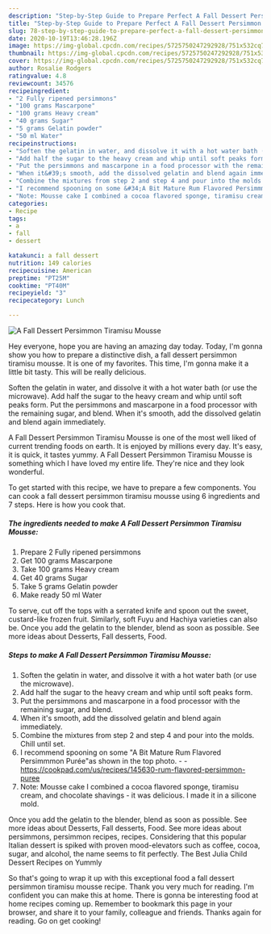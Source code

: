 ```yaml
---
description: "Step-by-Step Guide to Prepare Perfect A Fall Dessert Persimmon Tiramisu Mousse"
title: "Step-by-Step Guide to Prepare Perfect A Fall Dessert Persimmon Tiramisu Mousse"
slug: 78-step-by-step-guide-to-prepare-perfect-a-fall-dessert-persimmon-tiramisu-mousse
date: 2020-10-19T13:46:28.196Z
image: https://img-global.cpcdn.com/recipes/5725750247292928/751x532cq70/a-fall-dessert-persimmon-tiramisu-mousse-recipe-main-photo.jpg
thumbnail: https://img-global.cpcdn.com/recipes/5725750247292928/751x532cq70/a-fall-dessert-persimmon-tiramisu-mousse-recipe-main-photo.jpg
cover: https://img-global.cpcdn.com/recipes/5725750247292928/751x532cq70/a-fall-dessert-persimmon-tiramisu-mousse-recipe-main-photo.jpg
author: Rosalie Rodgers
ratingvalue: 4.8
reviewcount: 34576
recipeingredient:
- "2 Fully ripened persimmons"
- "100 grams Mascarpone"
- "100 grams Heavy cream"
- "40 grams Sugar"
- "5 grams Gelatin powder"
- "50 ml Water"
recipeinstructions:
- "Soften the gelatin in water, and dissolve it with a hot water bath (or use the microwave)."
- "Add half the sugar to the heavy cream and whip until soft peaks form."
- "Put the persimmons and mascarpone in a food processor with the remaining sugar, and blend."
- "When it&#39;s smooth, add the dissolved gelatin and blend again immediately."
- "Combine the mixtures from step 2 and step 4 and pour into the molds. Chill until set."
- "I recommend spooning on some &#34;A Bit Mature Rum Flavored Persimmmon Purée&#34;as shown in the top photo.  https://cookpad.com/us/recipes/145630-rum-flavored-persimmon-puree"
- "Note: Mousse cake I combined a cocoa flavored sponge, tiramisu cream, and chocolate shavings - it was delicious. I made it in a silicone mold."
categories:
- Recipe
tags:
- a
- fall
- dessert

katakunci: a fall dessert 
nutrition: 149 calories
recipecuisine: American
preptime: "PT25M"
cooktime: "PT40M"
recipeyield: "3"
recipecategory: Lunch

---
```



![A Fall Dessert Persimmon Tiramisu Mousse](https://img-global.cpcdn.com/recipes/5725750247292928/751x532cq70/a-fall-dessert-persimmon-tiramisu-mousse-recipe-main-photo.jpg)

Hey everyone, hope you are having an amazing day today. Today, I'm gonna show you how to prepare a distinctive dish, a fall dessert persimmon tiramisu mousse. It is one of my favorites. This time, I'm gonna make it a little bit tasty. This will be really delicious.

Soften the gelatin in water, and dissolve it with a hot water bath (or use the microwave). Add half the sugar to the heavy cream and whip until soft peaks form. Put the persimmons and mascarpone in a food processor with the remaining sugar, and blend. When it&#39;s smooth, add the dissolved gelatin and blend again immediately.

A Fall Dessert Persimmon Tiramisu Mousse is one of the most well liked of current trending foods on earth. It is enjoyed by millions every day. It's easy, it is quick, it tastes yummy. A Fall Dessert Persimmon Tiramisu Mousse is something which I have loved my entire life. They're nice and they look wonderful.


To get started with this recipe, we have to prepare a few components. You can cook a fall dessert persimmon tiramisu mousse using 6 ingredients and 7 steps. Here is how you cook that.

<!--inarticleads1-->

##### The ingredients needed to make A Fall Dessert Persimmon Tiramisu Mousse:

1. Prepare 2 Fully ripened persimmons
1. Get 100 grams Mascarpone
1. Take 100 grams Heavy cream
1. Get 40 grams Sugar
1. Take 5 grams Gelatin powder
1. Make ready 50 ml Water


To serve, cut off the tops with a serrated knife and spoon out the sweet, custard-like frozen fruit. Similarly, soft Fuyu and Hachiya varieties can also be. Once you add the gelatin to the blender, blend as soon as possible. See more ideas about Desserts, Fall desserts, Food. 

<!--inarticleads2-->

##### Steps to make A Fall Dessert Persimmon Tiramisu Mousse:

1. Soften the gelatin in water, and dissolve it with a hot water bath (or use the microwave).
1. Add half the sugar to the heavy cream and whip until soft peaks form.
1. Put the persimmons and mascarpone in a food processor with the remaining sugar, and blend.
1. When it&#39;s smooth, add the dissolved gelatin and blend again immediately.
1. Combine the mixtures from step 2 and step 4 and pour into the molds. Chill until set.
1. I recommend spooning on some &#34;A Bit Mature Rum Flavored Persimmmon Purée&#34;as shown in the top photo. -  - https://cookpad.com/us/recipes/145630-rum-flavored-persimmon-puree
1. Note: Mousse cake I combined a cocoa flavored sponge, tiramisu cream, and chocolate shavings - it was delicious. I made it in a silicone mold.


Once you add the gelatin to the blender, blend as soon as possible. See more ideas about Desserts, Fall desserts, Food. See more ideas about persimmons, persimmon recipes, recipes. Considering that this popular Italian dessert is spiked with proven mood-elevators such as coffee, cocoa, sugar, and alcohol, the name seems to fit perfectly. The Best Julia Child Dessert Recipes on Yummly 

So that's going to wrap it up with this exceptional food a fall dessert persimmon tiramisu mousse recipe. Thank you very much for reading. I'm confident you can make this at home. There is gonna be interesting food at home recipes coming up. Remember to bookmark this page in your browser, and share it to your family, colleague and friends. Thanks again for reading. Go on get cooking!
